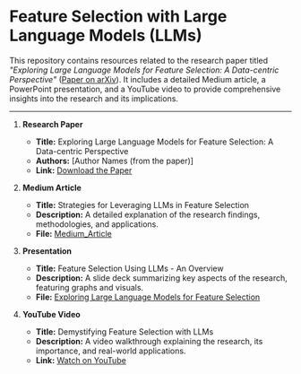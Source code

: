 # Feature Selection with Large Language Models (LLMs)

This repository contains resources related to the research paper titled *"Exploring Large Language Models for Feature Selection: A Data-centric Perspective"* ([Paper on arXiv](https://arxiv.org/pdf/2408.12025)). It includes a detailed Medium article, a PowerPoint presentation, and a YouTube video to provide comprehensive insights into the research and its implications.

---


1. **Research Paper**  
   - **Title:** Exploring Large Language Models for Feature Selection: A Data-centric Perspective  
   - **Authors:** [Author Names (from the paper)]  
   - **Link:** [Download the Paper](https://arxiv.org/pdf/2408.12025)  

2. **Medium Article**  
   - **Title:** Strategies for Leveraging LLMs in Feature Selection  
   - **Description:** A detailed explanation of the research findings, methodologies, and applications.  
   - **File:** [Medium_Article](https://medium.com/@satvik.atmakuri9/large-language-models-the-game-changing-approach-to-feature-selection-3ffdeb77be46)

3. **Presentation**  
   - **Title:** Feature Selection Using LLMs - An Overview  
   - **Description:** A slide deck summarizing key aspects of the research, featuring graphs and visuals.  
   - **File:** [Exploring Large Language Models for Feature Selection](https://www.slideshare.net/slideshow/exploring-large-language-models-for-feature-selection-pptx/273819895)

4. **YouTube Video**  
   - **Title:** Demystifying Feature Selection with LLMs  
   - **Description:** A video walkthrough explaining the research, its importance, and real-world applications.  
   - **Link:** [Watch on YouTube](https://youtu.be/emyqvksuuu0)  



